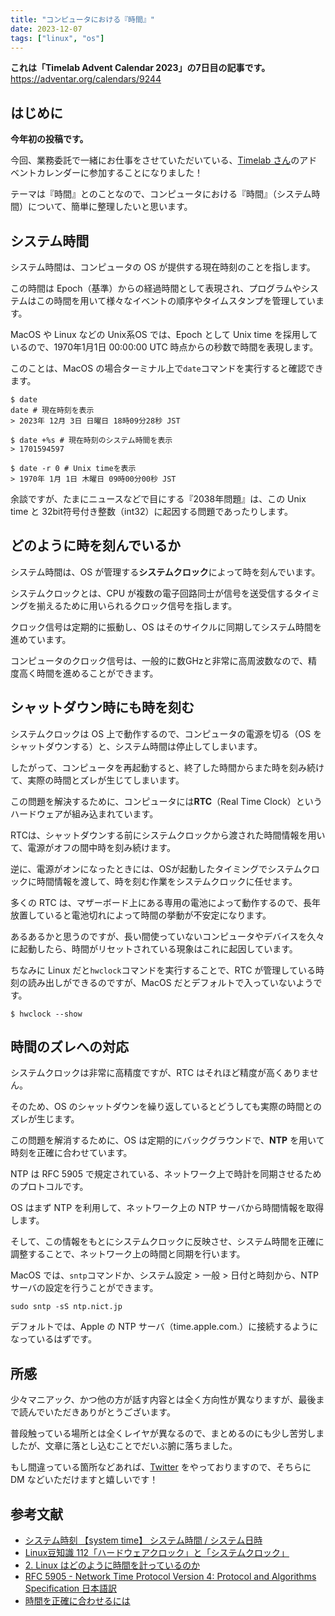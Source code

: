 ```yaml
---
title: "コンピュータにおける『時間』"
date: 2023-12-07
tags: ["linux", "os"]
---
```


**これは「Timelab Advent Calendar 2023」の7日目の記事です。**
https://adventar.org/calendars/9244

## はじめに
**今年初の投稿です。**

今回、業務委託で一緒にお仕事をさせていただいている、[Timelab さん](https://timelab.jp/)のアドベントカレンダーに参加することになりました！

テーマは『時間』とのことなので、コンピュータにおける『時間』（システム時間）について、簡単に整理したいと思います。

## システム時間
システム時間は、コンピュータの OS が提供する現在時刻のことを指します。

この時間は Epoch（基準）からの経過時間として表現され、プログラムやシステムはこの時間を用いて様々なイベントの順序やタイムスタンプを管理しています。

MacOS や Linux などの Unix系OS では、Epoch として Unix time を採用しているので、1970年1月1日 00:00:00 UTC 時点からの秒数で時間を表現します。

このことは、MacOS の場合ターミナル上で`date`コマンドを実行すると確認できます。
```shell
$ date
date # 現在時刻を表示
> 2023年 12月 3日 日曜日 18時09分28秒 JST

$ date +%s # 現在時刻のシステム時間を表示
> 1701594597

$ date -r 0 # Unix timeを表示
> 1970年 1月 1日 木曜日 09時00分00秒 JST
```

余談ですが、たまにニュースなどで目にする『2038年問題』は、この Unix time と 32bit符号付き整数（int32）に起因する問題であったりします。

## どのように時を刻んでいるか
システム時間は、OS が管理する**システムクロック**によって時を刻んでいます。

システムクロックとは、CPU が複数の電子回路同士が信号を送受信するタイミングを揃えるために用いられるクロック信号を指します。

クロック信号は定期的に振動し、OS はそのサイクルに同期してシステム時間を進めています。

コンピュータのクロック信号は、一般的に数GHzと非常に高周波数なので、精度高く時間を進めることができます。

## シャットダウン時にも時を刻む
システムクロックは OS 上で動作するので、コンピュータの電源を切る（OS をシャットダウンする）と、システム時間は停止してしまいます。

したがって、コンピュータを再起動すると、終了した時間からまた時を刻み続けて、実際の時間とズレが生じてしまいます。

この問題を解決するために、コンピュータには**RTC**（Real Time Clock）というハードウェアが組み込まれています。

RTCは、シャットダウンする前にシステムクロックから渡された時間情報を用いて、電源がオフの間中時を刻み続けます。

逆に、電源がオンになったときには、OSが起動したタイミングでシステムクロックに時間情報を渡して、時を刻む作業をシステムクロックに任せます。

多くの RTC は、マザーボード上にある専用の電池によって動作するので、長年放置していると電池切れによって時間の挙動が不安定になります。

あるあるかと思うのですが、長い間使っていないコンピュータやデバイスを久々に起動したら、時間がリセットされている現象はこれに起因しています。

ちなみに Linux だと`hwclock`コマンドを実行することで、RTC が管理している時刻の読み出しができるのですが、MacOS だとデフォルトで入っていないようです。

```shell
$ hwclock --show
```

## 時間のズレへの対応
システムクロックは非常に高精度ですが、RTC はそれほど精度が高くありません。

そのため、OS のシャットダウンを繰り返しているとどうしても実際の時間とのズレが生じます。

この問題を解消するために、OS は定期的にバックグラウンドで、**NTP** を用いて時刻を正確に合わせています。

NTP は RFC 5905 で規定されている、ネットワーク上で時計を同期させるためのプロトコルです。

OS はまず NTP を利用して、ネットワーク上の NTP サーバから時間情報を取得します。

そして、この情報をもとにシステムクロックに反映させ、システム時間を正確に調整することで、ネットワーク上の時間と同期を行います。

MacOS では、`sntp`コマンドか、システム設定 > 一般 > 日付と時刻から、NTP サーバの設定を行うことができます。

```shell
sudo sntp -sS ntp.nict.jp
```

デフォルトでは、Apple の NTP サーバ（time.apple.com.）に接続するようになっているはずです。

## 所感
少々マニアック、かつ他の方が話す内容とは全く方向性が異なりますが、最後まで読んでいただきありがとうございます。

普段触っている場所とは全くレイヤが異なるので、まとめるのにも少し苦労しましたが、文章に落とし込むことでだいぶ腑に落ちました。

もし間違っている箇所などあれば、[Twitter](https://twitter.com/ruby_engineer) をやっておりますので、そちらに DM などいただけますと嬉しいです！

## 参考文献
- [システム時刻 【system time】 システム時間 / システム日時](https://e-words.jp/w/%E3%82%B7%E3%82%B9%E3%83%86%E3%83%A0%E6%99%82%E5%88%BB.html)
- [Linux豆知識 112「ハードウェアクロック」と「システムクロック」](https://linuc.org/study/knowledge/442/)
- [2. Linux はどのように時間を計っているのか](http://archive.linux.or.jp/JF/JFdocs/Clock/time-tracking.html)
- [RFC 5905 - Network Time Protocol Version 4: Protocol and Algorithms Specification 日本語訳](https://tex2e.github.io/rfc-translater/html/rfc5905.html)
- [時間を正確に合わせるには](https://atmarkit.itmedia.co.jp/flinux/rensai/linuxtips/030timeset.html)
